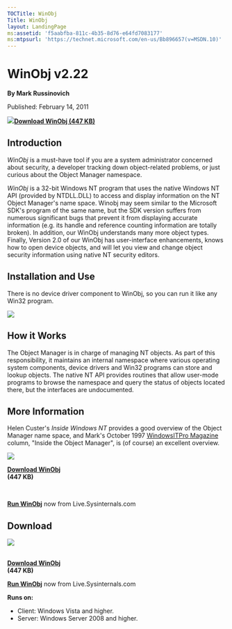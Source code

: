 ```yaml
--- 
TOCTitle: WinObj
Title: WinObj
layout: LandingPage
ms:assetid: 'f5aabfba-811c-4b35-8d76-e64fd7083177'
ms:mtpsurl: 'https://technet.microsoft.com/en-us/Bb896657(v=MSDN.10)'
---
```


WinObj v2.22
============

**By Mark Russinovich**

Published: February 14, 2011

![](/media/landing/sysinternals/download_sm.png)[**Download
WinObj (447 KB)**](https://download.sysinternals.com/files/winobj.zip)


## Introduction

*WinObj* is a must-have tool if you are a system administrator concerned
about security, a developer tracking down object-related problems, or
just curious about the Object Manager namespace.

*WinObj* is a 32-bit Windows NT program that uses the native Windows NT
API (provided by NTDLL.DLL) to access and display information on the NT
Object Manager's name space. Winobj may seem similar to the Microsoft
SDK's program of the same name, but the SDK version suffers from
numerous significant bugs that prevent it from displaying accurate
information (e.g. its handle and reference counting information are
totally broken). In addition, our WinObj understands many more object
types. Finally, Version 2.0 of our WinObj has user-interface
enhancements, knows how to open device objects, and will let you view
and change object security information using native NT security
editors.  
  

## Installation and Use

There is no device driver component to WinObj, so you can run it like
any Win32 program.

![](/media/landing/sysinternals/WinObj.png) 
  

## How it Works

The Object Manager is in charge of managing NT objects. As part of this
responsibility, it maintains an internal namespace where various
operating system components, device drivers and Win32 programs can store
and lookup objects. The native NT API provides routines that allow
user-mode programs to browse the namespace and query the status of
objects located there, but the interfaces are undocumented.  
  

## More Information

Helen Custer's *Inside Windows NT* provides a good overview of the
Object Manager name space, and Mark's October 1997 [WindowsITPro
Magazine](http://www.windowsitpro.com/) column, "Inside the Object
Manager", is (of course) an excellent overview.

  
  

![](/media/landing/sysinternals/download_sm.png)

[**Download WinObj**  
](https://download.sysinternals.com/files/winobj.zip)**(447 KB)**

 

[**Run WinObj**](https://live.sysinternals.com/winobj.exe) now from
Live.Sysinternals.com

  


<div class="RightAdRail">

<div>


## Download

![](/media/landing/sysinternals/download_sm.png)

[  
**Download
WinObj**](https://download.sysinternals.com/files/winobj.zip)  
**(447 KB)**

[**Run WinObj**](https://live.sysinternals.com/winobj.exe) now from
Live.Sysinternals.com

**Runs on:**

-   Client: Windows Vista and higher.
-   Server: Windows Server 2008 and higher.



